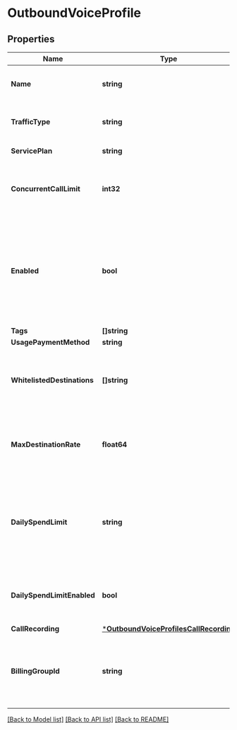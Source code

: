 # OutboundVoiceProfile

## Properties
Name | Type | Description | Notes
------------ | ------------- | ------------- | -------------
**Name** | **string** | A user-supplied name to help with organization. | [optional] 
**TrafficType** | **string** | Specifies the type of traffic allowed in this profile. | [optional] [default to TRAFFIC_TYPE.CONVERSATIONAL]
**ServicePlan** | **string** |  | [optional] [default to SERVICE_PLAN.US]
**ConcurrentCallLimit** | **int32** | Must be no more than your global concurrent call limit. Null means no limit. | [optional] [default to null]
**Enabled** | **bool** | Specifies whether the outbound voice profile can be used. Disabled profiles will result in outbound calls being blocked for the associated Connections. | [optional] [default to true]
**Tags** | **[]string** |  | [optional] [default to null]
**UsagePaymentMethod** | **string** |  | [optional] [default to null]
**WhitelistedDestinations** | **[]string** | The list of destinations you want to be able to call using this outbound voice profile formatted in alpha2. | [optional] [default to null]
**MaxDestinationRate** | **float64** | Maximum rate (price per minute) for a Destination to be allowed when making outbound calls. | [optional] [default to null]
**DailySpendLimit** | **string** | The maximum amount of usage charges, in USD, you want Telnyx to allow on this outbound voice profile in a day before disallowing new calls. | [optional] [default to null]
**DailySpendLimitEnabled** | **bool** | Specifies whether to enforce the daily_spend_limit on this outbound voice profile. | [optional] [default to false]
**CallRecording** | [***OutboundVoiceProfilesCallRecording**](outbound_voice_profiles_call_recording.md) |  | [optional] [default to null]
**BillingGroupId** | **string** | The ID of the billing group associated with the outbound proflile. Defaults to null (for no group assigned). | [optional] [default to null]

[[Back to Model list]](../README.md#documentation-for-models) [[Back to API list]](../README.md#documentation-for-api-endpoints) [[Back to README]](../README.md)

